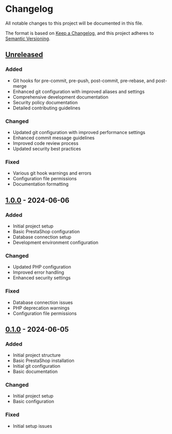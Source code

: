 # Changelog

All notable changes to this project will be documented in this file.

The format is based on [Keep a Changelog](https://keepachangelog.com/en/1.0.0/),
and this project adheres to [Semantic Versioning](https://semver.org/spec/v2.0.0.html).

## [Unreleased]

### Added
- Git hooks for pre-commit, pre-push, post-commit, pre-rebase, and post-merge
- Enhanced git configuration with improved aliases and settings
- Comprehensive development documentation
- Security policy documentation
- Detailed contributing guidelines

### Changed
- Updated git configuration with improved performance settings
- Enhanced commit message guidelines
- Improved code review process
- Updated security best practices

### Fixed
- Various git hook warnings and errors
- Configuration file permissions
- Documentation formatting

## [1.0.0] - 2024-06-06

### Added
- Initial project setup
- Basic PrestaShop configuration
- Database connection setup
- Development environment configuration

### Changed
- Updated PHP configuration
- Improved error handling
- Enhanced security settings

### Fixed
- Database connection issues
- PHP deprecation warnings
- Configuration file permissions

## [0.1.0] - 2024-06-05

### Added
- Initial project structure
- Basic PrestaShop installation
- Initial git configuration
- Basic documentation

### Changed
- Initial project setup
- Basic configuration

### Fixed
- Initial setup issues

[Unreleased]: https://github.com/Gitmohbility/idallitalia/compare/v1.0.0...HEAD
[1.0.0]: https://github.com/Gitmohbility/idallitalia/compare/v0.1.0...v1.0.0
[0.1.0]: https://github.com/Gitmohbility/idallitalia/releases/tag/v0.1.0
